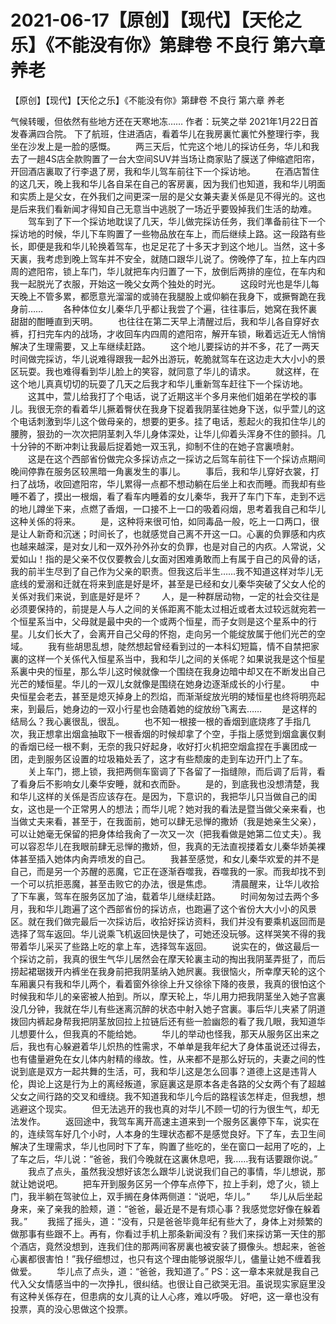 # 2021-06-17【原创】【现代】【天伦之乐】《不能没有你》第肆卷 不良行 第六章  养老



【原创】【现代】【天伦之乐】《不能没有你》第肆卷 不良行 第六章  养老




气候转暖，但依然有些地方还在天寒地冻…… 作者：玩笑之举 2021年1月22日首发春满四合院。
下了航班，住进酒店，看着华儿在我房裏忙裏忙外整理行李，我坐在沙发上是一脸的感慨。 　　两三天后，忙完这个地儿的採访任务，华儿和我去了一趟4S店全款购置了一台大空间SUV并当场让商家贴了膜送了伸缩遮阳帘，开回酒店裏取了行李退了房，我和华儿驾车前往下一个採访地。 　　在酒店暂住的这几天，晚上我和华儿各自呆在自己的客房裏，因为我们也知道，我和华儿明面和实质上是父女，在外我们之间更深一层的是父女兼夫妻关係是见不得光的。这也是后来我们看新闻才得知自己无意当中逃脱了一场近乎要毁掉我们生活的劫难。 　　驾车到了下一个採访地耽误了几天，华儿做完採访任务，我们準备前往下一个採访地的时候，华儿下车购置了一些物品放在车上，而后继续上路。这一段路有些长，即便是我和华儿轮换着驾车，也足足花了十多天才到这个地儿。当然，这十多天裏，我考虑到晚上驾车并不安全，就随口跟华儿说了。傍晚停了车，拉上车内四周的遮阳帘，锁上车门，华儿就把车内归置了一下，放倒后两排的座位，在车内和我一起脱光了衣服，开始这一晚父女两个独处的时光。 　　这段时光也是华儿每天晚上不管多累，都愿意光溜溜的或骑在我腿股上或仰躺在我身下，或撅臀跪在我身前…… 　　各种体位女儿秦华几乎都让我尝了个遍，往往事后，她窝在我怀裏甜甜的酣睡直到天明。 　　也往往在第二天早上清醒过后，我和华儿各自穿好衣裤，打扫完车内的战场，才收回车内四周的遮阳帘，解开车锁，瞅着远近无人悄悄解决了生理需要，又上车继续赶路。 　　这个地儿要採访的并不多，花了一两天时间做完採访，华儿说难得跟我一起外出游玩，乾脆就驾车在这边走大大小小的景区玩耍。我也难得看到华儿脸上的笑容，就同意了华儿的请求。 　　就这样，在这个地儿真真切切的玩耍了几天之后我才和华儿重新驾车赶往下一个採访地。 　　这其中，萱儿给我打了个电话，说了近期这半个多月来他们姐弟在学校的事儿。我很无奈的看着华儿撅着臀伏在我身下捉着我阴茎往她身下送，似乎萱儿的这个电话刺激到华儿这个做母亲的，想要的更多。挂了电话，惹起火的我扣住华儿的腰胯，狠劲的一次次把阴茎刺入华儿身体深处，让华儿仰着头浑身不住的颤抖。几十分钟的不断冲刺让我最后捉着她一双玉乳，抑制不住的在她子宫裏喷射。 　　这是在这个西部省份做完众多採访点之一採访之后驾车前往下一个採访点期间晚间停靠在服务区较黑暗一角裏发生的事儿。 　　事后，我和华儿穿好衣裳，打扫了战场，收回遮阳帘，华儿累得一点都不想动躺在后坐上和衣而睡。而我却有些睡不着了，摸出一根烟，看了看车内睡着的女儿秦华，我开了车门下车，走到不远的地儿蹲坐下来，点燃了香烟，一口接不上一口的吸着闷烟，思考着我自己和华儿这种关係的将来。 　　是，这种将来很可怕，如同毒品一般，吃上一口两口，很是让人新奇和沉迷；时间长了，也就感觉自己离不开这一口。心裏的负罪感和内疚也越来越深，是对女儿和一双外孙外孙女的负罪，也是对自己的内疚。人常说，父爱如山！指的是父亲不仅仅要教会儿女面对困难勇敢而上有属于自己的风骨的话，我的前半生尽到了自己作为父亲的职责。但我这后半生……我不知道这样对华儿无底线的爱溺和迁就在将来到底是好是坏，甚至是已经和女儿秦华突破了父女人伦的关係对我们来说，到底是好是坏？ 　　人，是一种群居动物，一定的社会交往是必须要保持的，前提是人与人之间的关係距离不能太过相近或者太过较远就宛若一个恒星系当中，父母就是最中央的一个或两个恒星，而子女则是这个星系中的行星。儿女们长大了，会离开自己父母的怀抱，走向另一个能绽放属于他们光芒的空域。 　　我有些胡思乱想，陡然想起曾经看到过的一本科幻短篇，情不自禁把家裏的这样一个关係代入恒星系当中，我和华儿之间的关係呢？如果说我是这个恒星系裏中央的恒星，那么华儿这时候就像一个围绕在我身边暗中却又在不断发出自己光芒的矮恒星。华儿的一双儿女就像是围绕在她身边逐渐成长的小行星。 　　中央恒星会老去，甚至是熄灭掉身上的烈焰，而渐渐绽放光明的矮恒星也终将明亮起来，到最后，她身边的一双小行星也会随着她的绽放纷飞离去…… 　　是这样的结局么？我心裏很乱，很乱。 　　也不知一根接一根的香烟到底烧疼了手指几次，我正想拿出烟盒抽取下一根香烟的时候却拿了个空，手指上感觉到烟盒裏仅剩的香烟已经一根不剩，无奈的我只好起身，收好打火机把空烟盒捏在手裏团成一团，走到服务区设置的垃圾箱处丢了，这才有些颓废的走到车边开门上了车。 　　关上车门，摁上锁，我把两侧车窗调了下各留了一指缝隙，而后调了后背，看了看身后不影响女儿秦华安睡，就和衣而卧。 　　是的，到底我也没想清楚，我和华儿这样的关係是否应该存在。是因为，下意识的，我把华儿只当做自己的闺女，这也是一个正常男人的想法；而华儿呢？她对我的看法是暨当做父亲来看，也当做丈夫来看，甚至于，在我面前，她可以肆无忌惮的撒娇（我是她亲生父亲），可以让她毫无保留的把身体给我肏了一次又一次（把我看做是她第二位丈夫）。我可以容忍华儿在我眼前肆无忌惮的撒娇，但，我真的无法直视搂着女儿秦华娇美裸体甚至插入她体内肏弄喷发的自己。 　　我甚至感觉，和女儿秦华欢爱的并不是自己，而是另一个苏醒的恶魔，它正在逐渐吞噬我，吞噬我的一家。而我却找不到一个可以抗拒恶魔，甚至击败它的办法，很是焦虑。 　　清晨醒来，让华儿收拾了下车裏，驾车在服务区加了油，载着华儿继续赶路。 　　时间匆匆过去两个多月，我和华儿跑遍了这个西部省份的採访点，也跑遍了这个省份大大小小的风景区。就在我们做完最后一次採访后，收拾好採访资料，我们并没有要乘机返回而是选择了驾车返回。华儿说乘飞机返回快是快了，可她还没玩够。这样哭笑不得的我带着华儿采买了些路上吃的拿上车，选择驾车返回。 　　说实在的，做这最后一个採访之前，我真的很生气华儿居然会在摩天轮裏主动的掏出我阴茎弄挺了，而后捞起裙琚拨开内裤坐在我身前把我阴茎纳入她屄裏。我很恼火，所幸摩天轮的这个车厢裏只有我和华儿两个，看着窗外徐徐上升又徐徐下降的夜景，我真的很怕这个时候我和华儿的亲密被人拍到。所以，摩天轮上，华儿用力把我阴茎坐入她子宫裏没几分钟，我就在华儿有些迷离沉醉的状态中射入她子宫裏。事后华儿夹紧了阴道拨回内裤起身帮我把阴茎放回拉上拉链后还有些一脸幽怨的看了我几眼，我知道华儿想要什么，但我真的不能给她。 　　华儿的举动也怪我，那天从服务区出来之后，我也有心躲避着华儿炽热的性需求，不单单是我年纪大了身体虽说还过得去，也有儘量避免在女儿体内射精的缘故。性，从来都不是那么好玩的，夫妻之间的性说到底是双方一起共舞的生活，可，我和华儿这是怎么回事？道德上这是违背人伦，舆论上这是行为上的离经叛道，家庭裏这是原本各走各路的父女两个有了超越父女之间行路的交叉和缠绕。我不知道我和华儿今后的路程该怎样走，但我想，想逃避这个现实。 　　但无法逃开的我也真的对华儿不顾一切的行为很生气，却无法发作。 　　返回途中，我驾车离开高速主道来到一个服务区裏停下车，说实在的，连续驾车好几个小时，人本身的生理状态都不是感觉良好。下了车，去卫生间解决了生理需求，华儿也同时下了车，购置了些吃的，坐在窗口一起用了吃的，上了车之后，华儿说：“爸爸，我们今晚就在这裏休息吧，我……我有话要跟你说。” 　　我点了点头，虽然我没想好该怎么跟华儿说说我们自己的事情，华儿想说，那就让她说吧。 　　把车开到服务区另一个停车点停下，拉上手刹，熄了火，锁上门，我半躺在驾驶位上，双手搁在身体两侧道：“说吧，华儿。” 　　华儿从后坐起身来，亲了亲我的脸颊，道：“爸爸，最近是不是有烦心事？我感觉您好像在躲着我。” 　　我摇了摇头，道：“没有，只是爸爸毕竟年纪有些大了，身体上对频繁的做那事有些跟不上。再有，你看过手机上那条新闻没有？我们来採访第一天住的那个酒店，竟然没想到，连我们住的那两间客房裏也被安装了摄像头。想起来，爸爸心裏都很害怕！”我仔细想过，也只有这个理由能够说服华儿，儘量让她不缠着我做爱。 　　华儿点了点头，道：“爸爸，我知道了。”
PS：这一章本来就是我自己代入父女情感当中的一次挣扎，很纠结。也很让自己欲哭无泪。虽说现实家庭里没有这种关係存在，但患病的女儿真的让人心疼，难以呼吸。 好吧，这一章也没有投票，真的没心思做这个投票。



